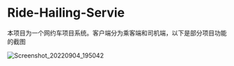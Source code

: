 # Ride-Hailing-Servie
本项目为一个网约车项目系统。客户端分为乘客端和司机端，以下是部分项目功能的截图

![Screenshot_20220904_195042](https://user-images.githubusercontent.com/85344622/188671589-91e2fe0a-5e92-4247-9d48-75e6ac0b0c72.jpg)
